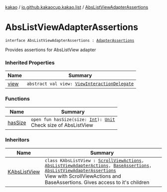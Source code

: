 [kakao](../../index.md) / [io.github.kakaocup.kakao.list](../index.md) / [AbsListViewAdapterAssertions](./index.md)

# AbsListViewAdapterAssertions

`interface AbsListViewAdapterAssertions : `[`AdapterAssertions`](../../io.github.kakaocup.kakao.common.assertions/-adapter-assertions/index.md)

Provides assertions for AbsListView adapter

### Inherited Properties

| Name | Summary |
|---|---|
| [view](../../io.github.kakaocup.kakao.common.assertions/-adapter-assertions/view.md) | `abstract val view: `[`ViewInteractionDelegate`](../../io.github.kakaocup.kakao.delegate/-view-interaction-delegate/index.md) |

### Functions

| Name | Summary |
|---|---|
| [hasSize](has-size.md) | `open fun hasSize(size: `[`Int`](https://kotlinlang.org/api/latest/jvm/stdlib/kotlin/-int/index.html)`): `[`Unit`](https://kotlinlang.org/api/latest/jvm/stdlib/kotlin/-unit/index.html)<br>Check size of AbsListView |

### Inheritors

| Name | Summary |
|---|---|
| [KAbsListView](../-k-abs-list-view/index.md) | `class KAbsListView : `[`ScrollViewActions`](../../io.github.kakaocup.kakao.scroll/-scroll-view-actions/index.md)`, `[`AbsListViewAdapterActions`](../-abs-list-view-adapter-actions/index.md)`, `[`BaseAssertions`](../../io.github.kakaocup.kakao.common.assertions/-base-assertions/index.md)`, `[`AbsListViewAdapterAssertions`](./index.md)<br>View with ScrollViewActions and BaseAssertions. Gives access to it's children |
